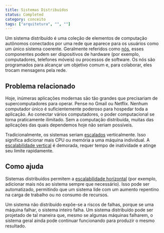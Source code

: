 ```yaml
---
title: Sistemas Distribuídos
status: Completed
category: conceito
tags: ["arquitetura", "", ""]
---
```


Um sistema distribuído é uma coleção de elementos de computação autônomos conectados por uma rede que aparece para os usuários como um único sistema coerente. Geralmente referidos como [nós](/pt-br/nodes/), esses componentes podem ser dispositivos de hardware (por exemplo, computadores, telefones móveis) ou processos de software. Os nós são programados para alcançar um objetivo comum e, para colaborar, eles trocam mensagens pela rede.

## Problema relacionado

Hoje, inúmeras aplicações modernas são tão grandes que precisariam de supercomputadores para operar. Pense no Gmail ou Netflix. Nenhum computador único é suficientemente poderoso para hospedar toda a aplicação. Ao conectar vários computadores, o poder computacional se torna praticamente ilimitado. Sem a computação distribuída, muitas das aplicações das quais dependemos hoje não seriam possíveis.

Tradicionalmente, os sistemas seriam [escalados](/pt-br/scalability/) verticalmente. Isso significa adicionar mais CPU ou memória a uma máquina individual. A [escalabilidade vertical](/pt-br/vertical-scaling/) é demorada, requer tempo de inatividade e atinge seu limite rapidamente.

## Como ajuda

Sistemas distribuídos permitem a [escalabilidade horizontal](/horizontal-scaling/) (por exemplo, adicionar mais nós ao sistema sempre que necessário). Isso pode ser automatizado, permitindo que um sistema lide com um aumento repentino na carga de trabalho ou no consumo de recursos.

Um sistema não distribuído expõe-se a riscos de falhas, porque se uma máquina falhar, o sistema inteiro falha. Um sistema distribuído pode ser projetado de tal maneira que, mesmo se algumas máquinas falharem, o sistema geral ainda pode continuar funcionando para produzir o mesmo resultado.
